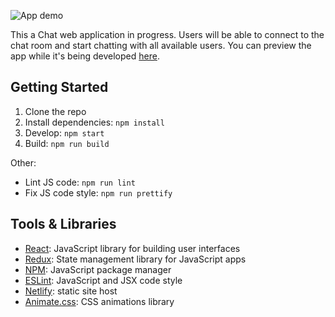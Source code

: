 ![App demo](https://res.cloudinary.com/ddbyzw2mz/image/upload/v1562613808/ezgif-4-3460dbbe8e9e.gif)

This a Chat web application in progress. Users will be able to connect to the chat room and start chatting with all available users. You can preview the app while it's being developed [here](https://musing-sinoussi-1cabe5.netlify.com/).

## Getting Started

1. Clone the repo
2. Install dependencies: `npm install`
3. Develop: `npm start`
4. Build: `npm run build`

Other:

- Lint JS code: `npm run lint`
- Fix JS code style: `npm run prettify`

## Tools & Libraries

- [React](https://reactjs.org): JavaScript library for building user interfaces
- [Redux](https://redux.js.org): State management library for JavaScript apps
- [NPM](https://npmjs.com): JavaScript package manager
- [ESLint](https://eslint.org): JavaScript and JSX code style
- [Netlify](https://netlify.com): static site host
- [Animate.css](https://github.com/daneden/animate.css): CSS animations library
